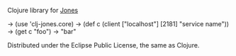 Clojure library for [Jones](https://github.com/disqus/jones)

-> (use 'clj-jones.core)
-> (def c (client ["localhost"] [2181] "service name"))
-> (get c "foo")
-> "bar"

Distributed under the Eclipse Public License, the same as Clojure.
